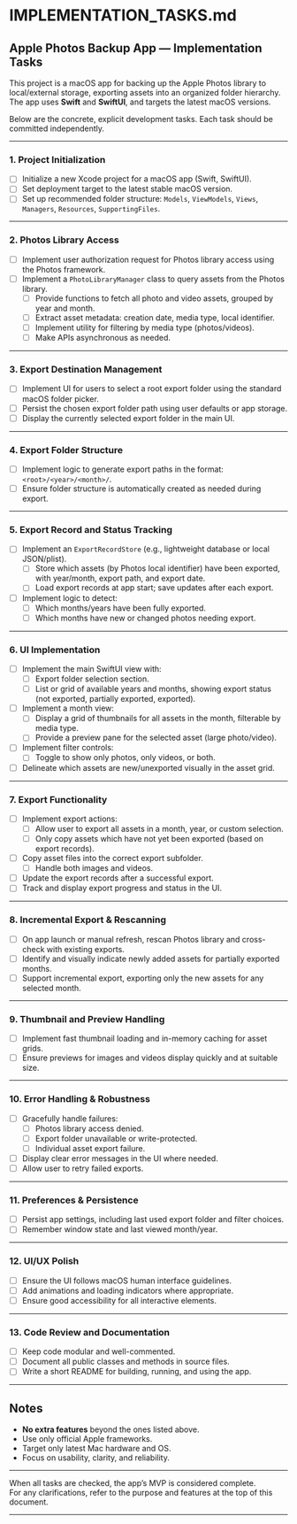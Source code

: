 # IMPLEMENTATION_TASKS.md

## Apple Photos Backup App — Implementation Tasks

This project is a macOS app for backing up the Apple Photos library to
local/external storage, exporting assets into an organized folder hierarchy. The
app uses **Swift** and **SwiftUI**, and targets the latest macOS versions.

Below are the concrete, explicit development tasks. Each task should be
committed independently.

---

### 1. Project Initialization

- [ ] Initialize a new Xcode project for a macOS app (Swift, SwiftUI).
- [ ] Set deployment target to the latest stable macOS version.
- [ ] Set up recommended folder structure: `Models`, `ViewModels`, `Views`,
      `Managers`, `Resources`, `SupportingFiles`.

---

### 2. Photos Library Access

- [ ] Implement user authorization request for Photos library access using the
      Photos framework.
- [ ] Implement a `PhotoLibraryManager` class to query assets from the Photos
      library.
  - [ ] Provide functions to fetch all photo and video assets, grouped by year
        and month.
  - [ ] Extract asset metadata: creation date, media type, local identifier.
  - [ ] Implement utility for filtering by media type (photos/videos).
  - [ ] Make APIs asynchronous as needed.

---

### 3. Export Destination Management

- [ ] Implement UI for users to select a root export folder using the standard
      macOS folder picker.
- [ ] Persist the chosen export folder path using user defaults or app storage.
- [ ] Display the currently selected export folder in the main UI.

---

### 4. Export Folder Structure

- [ ] Implement logic to generate export paths in the format:
      `<root>/<year>/<month>/`.
- [ ] Ensure folder structure is automatically created as needed during export.

---

### 5. Export Record and Status Tracking

- [ ] Implement an `ExportRecordStore` (e.g., lightweight database or local
      JSON/plist).
  - [ ] Store which assets (by Photos local identifier) have been exported, with
        year/month, export path, and export date.
  - [ ] Load export records at app start; save updates after each export.
- [ ] Implement logic to detect:
  - [ ] Which months/years have been fully exported.
  - [ ] Which months have new or changed photos needing export.

---

### 6. UI Implementation

- [ ] Implement the main SwiftUI view with:
  - [ ] Export folder selection section.
  - [ ] List or grid of available years and months, showing export status (not
        exported, partially exported, exported).
- [ ] Implement a month view:
  - [ ] Display a grid of thumbnails for all assets in the month, filterable by
        media type.
  - [ ] Provide a preview pane for the selected asset (large photo/video).
- [ ] Implement filter controls:
  - [ ] Toggle to show only photos, only videos, or both.
- [ ] Delineate which assets are new/unexported visually in the asset grid.

---

### 7. Export Functionality

- [ ] Implement export actions:
  - [ ] Allow user to export all assets in a month, year, or custom selection.
  - [ ] Only copy assets which have not yet been exported (based on export
        records).
- [ ] Copy asset files into the correct export subfolder.
  - [ ] Handle both images and videos.
- [ ] Update the export records after a successful export.
- [ ] Track and display export progress and status in the UI.

---

### 8. Incremental Export & Rescanning

- [ ] On app launch or manual refresh, rescan Photos library and cross-check
      with existing exports.
- [ ] Identify and visually indicate newly added assets for partially exported
      months.
- [ ] Support incremental export, exporting only the new assets for any selected
      month.

---

### 9. Thumbnail and Preview Handling

- [ ] Implement fast thumbnail loading and in-memory caching for asset grids.
- [ ] Ensure previews for images and videos display quickly and at suitable
      size.

---

### 10. Error Handling & Robustness

- [ ] Gracefully handle failures:
  - [ ] Photos library access denied.
  - [ ] Export folder unavailable or write-protected.
  - [ ] Individual asset export failure.
- [ ] Display clear error messages in the UI where needed.
- [ ] Allow user to retry failed exports.

---

### 11. Preferences & Persistence

- [ ] Persist app settings, including last used export folder and filter
      choices.
- [ ] Remember window state and last viewed month/year.

---

### 12. UI/UX Polish

- [ ] Ensure the UI follows macOS human interface guidelines.
- [ ] Add animations and loading indicators where appropriate.
- [ ] Ensure good accessibility for all interactive elements.

---

### 13. Code Review and Documentation

- [ ] Keep code modular and well-commented.
- [ ] Document all public classes and methods in source files.
- [ ] Write a short README for building, running, and using the app.

---

## Notes

- **No extra features** beyond the ones listed above.
- Use only official Apple frameworks.
- Target only latest Mac hardware and OS.
- Focus on usability, clarity, and reliability.

---

When all tasks are checked, the app’s MVP is considered complete.\
For any clarifications, refer to the purpose and features at the top of this
document.

---
